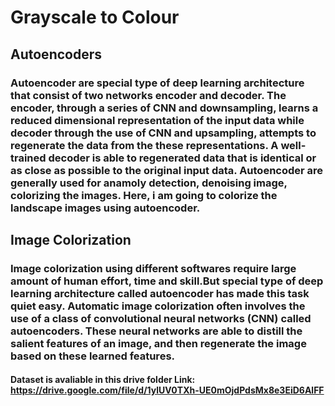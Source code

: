 # Grayscale to Colour 

## Autoencoders 
### Autoencoder are special type of deep learning architecture that consist of two networks encoder and decoder. The encoder, through a series of CNN and downsampling, learns a reduced dimensional representation of the input data while decoder through the use of CNN and upsampling, attempts to regenerate the data from the these representations. A well-trained decoder is able to regenerated data that is identical or as close as possible to the original input data. Autoencoder are generally used for anamoly detection, denoising image, colorizing the images. Here, i am going to colorize the landscape images using autoencoder.

## Image Colorization
### Image colorization using different softwares require large amount of human effort, time and skill.But special type of deep learning architecture called autoencoder has made this task quiet easy. Automatic image colorization often involves the use of a class of convolutional neural networks (CNN) called autoencoders. These neural networks are able to distill the salient features of an image, and then regenerate the image based on these learned features.

#### Dataset is avaliable in this drive folder Link: https://drive.google.com/file/d/1ylUV0TXh-UE0mOjdPdsMx8e3EiD6AlFF
